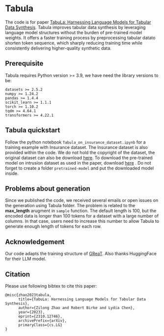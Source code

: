 # Tabula 
The code is for paper [TabuLa: Harnessing Language Models for Tabular Data Synthesis](https://arxiv.org/abs/2310.12746). Tabula improves tabular data synthesis by leveraging language model 
structures without the burden of pre-trained model weights. It offers a faster training process by preprocessing tabular datato shorten token sequence, which 
sharply reducing training time while consistently delivering higher-quality synthetic data.
## Prerequisite

Tabula requires Python version >= 3.9, we have need the library versions to be:
```
datasets >= 2.5.2
numpy >= 1.24.2
pandas >= 1.4.4
scikit_learn >= 1.1.1
torch >= 1.10.2
tqdm >= 4.64.1
transformers >= 4.22.1
```

## Tabula quickstart  
Follow the python notebook `Tabula_on_insurance_dataset.ipynb` for a training example with Insurance dataset. The Insurance dataset is also provided within the code. We do not
hold the copyright of the dataset, the original dataset can also be download [here](https://www.kaggle.com/datasets/mirichoi0218/insurance). To download the pre-trained model on intrusion dataset as used in the paper, 
download [here](https://drive.google.com/file/d/1_YxelekxY5MXhgn93MYgsZEEfBYAy7h6/view?usp=sharing) . Do not forget 
to create a folder `pretrained-model` and put the downloaded model inside.

## Problems about generation
Since we published the code, we received several emails or open issues on the generation using Tabula folder. The problem is related to the **max_length** arugment in `sample` function. The default length is 100, but the encoded data is longer than 100 tokens for a dataset with a large number of columns. In that case, users need to increase this number to allow Tabula to generate enough length of tokens for each row.


## Acknowledgement

Our code adapts the training structure of [GReaT](https://github.com/kathrinse/be_great/tree/main). Also thanks HuggingFace for their LLM model. 

## Citation

Please use following bibtex to cite this paper:
```
@misc{zhao2023tabula,
      title={TabuLa: Harnessing Language Models for Tabular Data Synthesis}, 
      author={Zilong Zhao and Robert Birke and Lydia Chen},
      year={2023},
      eprint={2310.12746},
      archivePrefix={arXiv},
      primaryClass={cs.LG}
}
```
